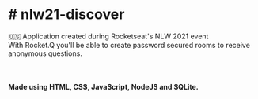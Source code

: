 <h1># nlw21-discover</h1>

🇺🇸 Application created during Rocketseat's NLW 2021 event<br>
With Rocket.Q you'll be able to create password secured rooms to receive anonymous questions.<br>
<br>
<br><br>
<b>Made using HTML, CSS, JavaScript, NodeJS and SQLite.</b><br>
